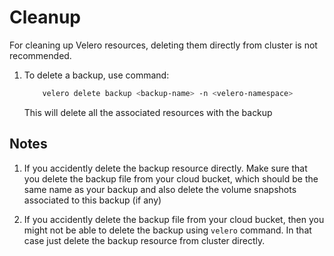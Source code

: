 # Cleanup

For cleaning up Velero resources, deleting them directly from cluster is not recommended.

1. To delete a backup, use command:

    ```bash
        velero delete backup <backup-name> -n <velero-namespace>
    ```

    This will delete all the associated resources with the backup

## Notes

1. If you accidently delete the backup resource directly. Make sure that you delete the backup file from your cloud bucket, which should be the same name as your backup and also delete the volume snapshots associated to this backup (if any)

2. If you accidently delete the backup file from your cloud bucket, then you might not be able to delete the backup using `velero` command. In that case just delete the backup resource from cluster directly.
